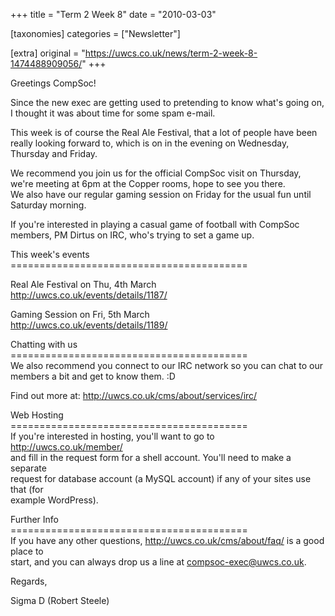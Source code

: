 +++
title = "Term 2 Week 8"
date = "2010-03-03"

[taxonomies]
categories = ["Newsletter"]

[extra]
original = "https://uwcs.co.uk/news/term-2-week-8-1474488909056/"
+++

Greetings CompSoc\!

Since the new exec are getting used to pretending to know what's going on, I thought it was about time for some spam e-mail.

This week is of course the Real Ale Festival, that a lot of people have been really looking forward to, which is on in the evening on Wednesday, Thursday and Friday.

We recommend you join us for the official CompSoc visit on Thursday, we're meeting at 6pm at the Copper rooms, hope to see you there.  
We also have our regular gaming session on Friday for the usual fun until Saturday morning.

If you're interested in playing a casual game of football with CompSoc members, PM Dirtus on IRC, who's trying to set a game up.

This week's events  
\=========================================

Real Ale Festival on Thu, 4th March  
http://uwcs.co.uk/events/details/1187/

Gaming Session on Fri, 5th March  
http://uwcs.co.uk/events/details/1189/

Chatting with us  
\=========================================  
We also recommend you connect to our IRC network so you can chat to our  
members a bit and get to know them. :D

Find out more at: http://uwcs.co.uk/cms/about/services/irc/

Web Hosting  
\=========================================  
If you're interested in hosting, you'll want to go to http://uwcs.co.uk/member/  
and fill in the request form for a shell account. You'll need to make a separate  
request for database account (a MySQL account) if any of your sites use that (for  
example WordPress).

Further Info  
\=========================================  
If you have any other questions, http://uwcs.co.uk/cms/about/faq/ is a good place to  
start, and you can always drop us a line at compsoc-exec@uwcs.co.uk.

Regards,

Sigma D (Robert Steele)

